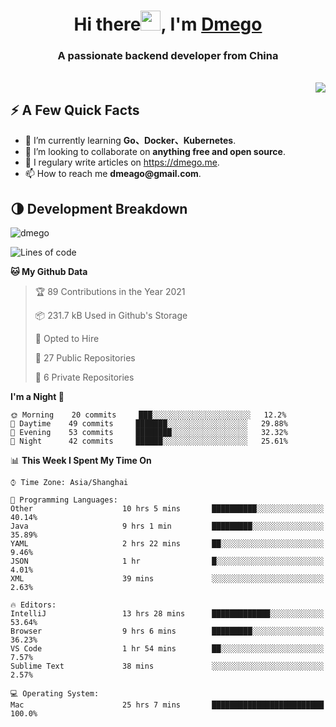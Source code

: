 <h1 align="center">Hi there<img src="https://cdn.jsdelivr.net/gh/dmego/images/img/Hi.gif" height="32" />, I'm <a href="https://i.dmego.me/" target="_blank"> Dmego </a> </h1>
<h3 align="center">A passionate backend developer from China</h3>
</br>

<img align="right" src="https://github-readme-stats.vercel.app/api?username=dmego&show_icons=true" />

## ⚡️ A Few Quick Facts

<ul>
    <li> 🌱 I’m currently learning <strong>Go、Docker、Kubernetes</strong>.</li>
    <li> 👯 I’m looking to collaborate on <strong>anything free and open source</strong>.</li>
    <li>📝 I regulary write articles on <a href="https://dmego.me">https://dmego.me</a>.</li>
    <li>📫 How to reach me <strong>dmeago@gmail.com</strong>.</li>
</ul>

## 🌗 Development Breakdown

<img src="https://komarev.com/ghpvc/?username=dmego" alt="dmego" />

<!--START_SECTION:waka-->
![Lines of code](https://img.shields.io/badge/From%20Hello%20World%20I%27ve%20Written-228007%20lines%20of%20code-blue)

**🐱 My Github Data** 

> 🏆 89 Contributions in the Year 2021
 > 
> 📦 231.7 kB Used in Github's Storage 
 > 
> 💼 Opted to Hire
 > 
> 📜 27 Public Repositories 
 > 
> 🔑 6 Private Repositories  
 > 
**I'm a Night 🦉** 

```text
🌞 Morning    20 commits     ███░░░░░░░░░░░░░░░░░░░░░░   12.2% 
🌆 Daytime    49 commits     ███████░░░░░░░░░░░░░░░░░░   29.88% 
🌃 Evening    53 commits     ████████░░░░░░░░░░░░░░░░░   32.32% 
🌙 Night      42 commits     ██████░░░░░░░░░░░░░░░░░░░   25.61%

```


📊 **This Week I Spent My Time On** 

```text
⌚︎ Time Zone: Asia/Shanghai

💬 Programming Languages: 
Other                    10 hrs 5 mins       ██████████░░░░░░░░░░░░░░░   40.14% 
Java                     9 hrs 1 min         █████████░░░░░░░░░░░░░░░░   35.89% 
YAML                     2 hrs 22 mins       ██░░░░░░░░░░░░░░░░░░░░░░░   9.46% 
JSON                     1 hr                █░░░░░░░░░░░░░░░░░░░░░░░░   4.01% 
XML                      39 mins             ░░░░░░░░░░░░░░░░░░░░░░░░░   2.63%

🔥 Editors: 
IntelliJ                 13 hrs 28 mins      █████████████░░░░░░░░░░░░   53.64% 
Browser                  9 hrs 6 mins        █████████░░░░░░░░░░░░░░░░   36.23% 
VS Code                  1 hr 54 mins        ██░░░░░░░░░░░░░░░░░░░░░░░   7.57% 
Sublime Text             38 mins             ░░░░░░░░░░░░░░░░░░░░░░░░░   2.57%

💻 Operating System: 
Mac                      25 hrs 7 mins       █████████████████████████   100.0%

```


<!--END_SECTION:waka-->
